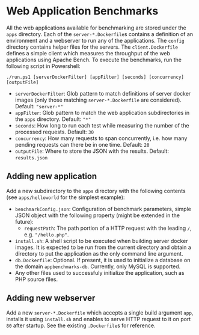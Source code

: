 # Web Application Benchmarks

All the web applications available for benchmarking are stored under the `apps` directory.
Each of the `server-*.Dockerfile`s contains a definition of an environment and a webserver to run any of the applications. The `config` directory contains helper files for the servers.
The `client.Dockerfile` defines a simple client which measures the throughput of the web applications using Apache Bench.
To execute the benchmarks, run the following script in Powershell:

```
./run.ps1 [serverDockerFilter] [appFilter] [seconds] [concurrency] [outputFile]
```

- `serverDockerFilter`: Glob pattern to match definitions of server docker images (only those matching `server-*.Dockerfile` are considered). Default: `"server-*"`
- `appFilter`: Glob pattern to match the web application subdirectories in the `apps` directory. Default: `"*"`
- `seconds`: How long to run each test while measuring the number of the processed requests. Default: `30`
- `concurrency`: How many requests to span concurrently, i.e. how many pending requests can there be in one time. Default: `20`
- `outputFile`: Where to store the JSON with the results. Default: `results.json`

## Adding new application

Add a new subdirectory to the `apps` directory with the following contents (see `apps/helloworld` for the simplest example):

- `benchmarkConfig.json`: Configuration of benchmark parameters, simple JSON object with the following property (might be extended in the future):
    - `requestPath`: The path portion of a HTTP request with the leading `/`, e.g. `"/hello.php"`.
- `install.sh`: A shell script to be executed when building server docker images. It is expected to be run from the current directory and obtain a directory to put the application as the only command line argument.
- `db.Dockerfile`: Optional. If present, it is used to initialize a database on the domain `appbenchmarks-db`. Currently, only MySQL is supported.
- Any other files used to successfuly initialize the application, such as PHP source files.

## Adding new webserver

Add a new `server-*.Dockerfile` which accepts a single build argument `app`, installs it using `install.sh` and enables to serve HTTP request to it on port `80` after startup.
See the existing `.Dockerfile`s for reference.
